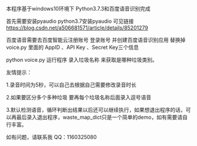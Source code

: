 本程序基于windows10环境下 Python3.7.3和百度语音识别完成

首先需要安装pyaudio python3.7安装pyaudio 可见链接 https://blog.csdn.net/a506681571/article/details/85201279

百度语音需要去百度智能云注册账号 登录账号 并创建百度语音识别应用 替换掉 voice.py 里面的 AppID 、API Key 、Secret Key三个信息

python voice.py 运行程序 录入垃圾名称 来获取是哪种垃圾类别。

友情提示：

1.录音时间为5秒，可以自己去根据自己需要修改录音时长

2.如果要区分多个多种垃圾 要再每个垃圾名称后面录入逗号语音

3.默认检测语音，循环判断出结果以后还可以继续执行，如果想退出程序的话，可以再最后录入退出程序，waste_map_dict只是一个简单的demo，如有需要请自行丰富。

如有问题，请联系我 QQ：1160325080 



